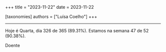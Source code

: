 +++
title = "2023-11-22"
date = 2023-11-22

[taxonomies]
authors = ["Luísa Coelho"]
+++

---

Hoje é Quarta, dia 326 de 365 (89.31%). Estamos na semana 47 de 52 (90.38%).

Doente
